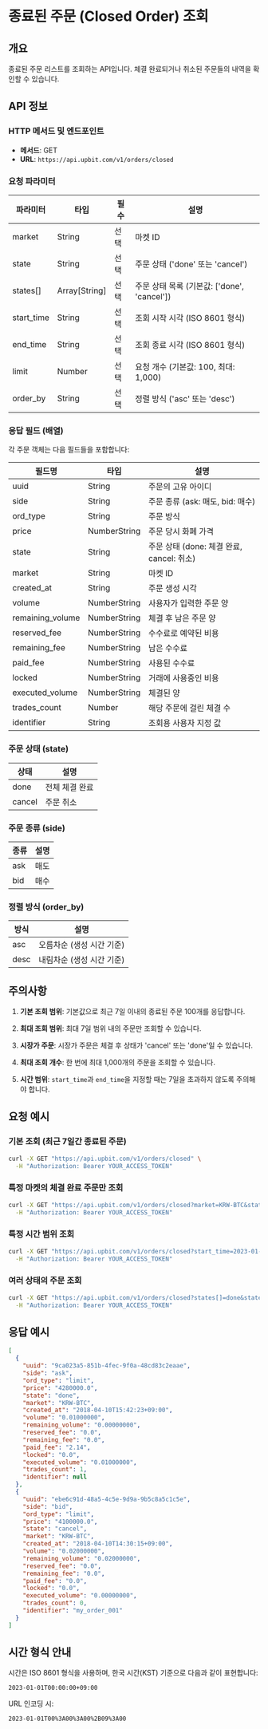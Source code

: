 # 종료된 주문 (Closed Order) 조회

## 개요
종료된 주문 리스트를 조회하는 API입니다. 체결 완료되거나 취소된 주문들의 내역을 확인할 수 있습니다.

## API 정보

### HTTP 메서드 및 엔드포인트
- **메서드**: GET
- **URL**: `https://api.upbit.com/v1/orders/closed`

### 요청 파라미터

| 파라미터 | 타입 | 필수 | 설명 |
|---------|------|------|------|
| market | String | 선택 | 마켓 ID |
| state | String | 선택 | 주문 상태 ('done' 또는 'cancel') |
| states[] | Array[String] | 선택 | 주문 상태 목록 (기본값: ['done', 'cancel']) |
| start_time | String | 선택 | 조회 시작 시각 (ISO 8601 형식) |
| end_time | String | 선택 | 조회 종료 시각 (ISO 8601 형식) |
| limit | Number | 선택 | 요청 개수 (기본값: 100, 최대: 1,000) |
| order_by | String | 선택 | 정렬 방식 ('asc' 또는 'desc') |

### 응답 필드 (배열)

각 주문 객체는 다음 필드들을 포함합니다:

| 필드명 | 타입 | 설명 |
|--------|------|------|
| uuid | String | 주문의 고유 아이디 |
| side | String | 주문 종류 (ask: 매도, bid: 매수) |
| ord_type | String | 주문 방식 |
| price | NumberString | 주문 당시 화폐 가격 |
| state | String | 주문 상태 (done: 체결 완료, cancel: 취소) |
| market | String | 마켓 ID |
| created_at | String | 주문 생성 시각 |
| volume | NumberString | 사용자가 입력한 주문 양 |
| remaining_volume | NumberString | 체결 후 남은 주문 양 |
| reserved_fee | NumberString | 수수료로 예약된 비용 |
| remaining_fee | NumberString | 남은 수수료 |
| paid_fee | NumberString | 사용된 수수료 |
| locked | NumberString | 거래에 사용중인 비용 |
| executed_volume | NumberString | 체결된 양 |
| trades_count | Number | 해당 주문에 걸린 체결 수 |
| identifier | String | 조회용 사용자 지정 값 |

### 주문 상태 (state)

| 상태 | 설명 |
|------|------|
| done | 전체 체결 완료 |
| cancel | 주문 취소 |

### 주문 종류 (side)

| 종류 | 설명 |
|------|------|
| ask | 매도 |
| bid | 매수 |

### 정렬 방식 (order_by)

| 방식 | 설명 |
|------|------|
| asc | 오름차순 (생성 시간 기준) |
| desc | 내림차순 (생성 시간 기준) |

## 주의사항

1. **기본 조회 범위**: 기본값으로 최근 7일 이내의 종료된 주문 100개를 응답합니다.

2. **최대 조회 범위**: 최대 7일 범위 내의 주문만 조회할 수 있습니다.

3. **시장가 주문**: 시장가 주문은 체결 후 상태가 'cancel' 또는 'done'일 수 있습니다.

4. **최대 조회 개수**: 한 번에 최대 1,000개의 주문을 조회할 수 있습니다.

5. **시간 범위**: `start_time`과 `end_time`을 지정할 때는 7일을 초과하지 않도록 주의해야 합니다.

## 요청 예시

### 기본 조회 (최근 7일간 종료된 주문)
```bash
curl -X GET "https://api.upbit.com/v1/orders/closed" \
  -H "Authorization: Bearer YOUR_ACCESS_TOKEN"
```

### 특정 마켓의 체결 완료 주문만 조회
```bash
curl -X GET "https://api.upbit.com/v1/orders/closed?market=KRW-BTC&state=done&limit=50" \
  -H "Authorization: Bearer YOUR_ACCESS_TOKEN"
```

### 특정 시간 범위 조회
```bash
curl -X GET "https://api.upbit.com/v1/orders/closed?start_time=2023-01-01T00:00:00%2B09:00&end_time=2023-01-07T23:59:59%2B09:00&limit=200" \
  -H "Authorization: Bearer YOUR_ACCESS_TOKEN"
```

### 여러 상태의 주문 조회
```bash
curl -X GET "https://api.upbit.com/v1/orders/closed?states[]=done&states[]=cancel&order_by=asc" \
  -H "Authorization: Bearer YOUR_ACCESS_TOKEN"
```

## 응답 예시

```json
[
  {
    "uuid": "9ca023a5-851b-4fec-9f0a-48cd83c2eaae",
    "side": "ask",
    "ord_type": "limit",
    "price": "4280000.0",
    "state": "done",
    "market": "KRW-BTC",
    "created_at": "2018-04-10T15:42:23+09:00",
    "volume": "0.01000000",
    "remaining_volume": "0.00000000",
    "reserved_fee": "0.0",
    "remaining_fee": "0.0",
    "paid_fee": "2.14",
    "locked": "0.0",
    "executed_volume": "0.01000000",
    "trades_count": 1,
    "identifier": null
  },
  {
    "uuid": "ebe6c91d-48a5-4c5e-9d9a-9b5c8a5c1c5e",
    "side": "bid",
    "ord_type": "limit",
    "price": "4100000.0",
    "state": "cancel",
    "market": "KRW-BTC",
    "created_at": "2018-04-10T14:30:15+09:00",
    "volume": "0.02000000",
    "remaining_volume": "0.02000000",
    "reserved_fee": "0.0",
    "remaining_fee": "0.0",
    "paid_fee": "0.0",
    "locked": "0.0",
    "executed_volume": "0.00000000",
    "trades_count": 0,
    "identifier": "my_order_001"
  }
]
```

## 시간 형식 안내

시간은 ISO 8601 형식을 사용하며, 한국 시간(KST) 기준으로 다음과 같이 표현합니다:

```
2023-01-01T00:00:00+09:00
```

URL 인코딩 시:
```
2023-01-01T00%3A00%3A00%2B09%3A00
```
